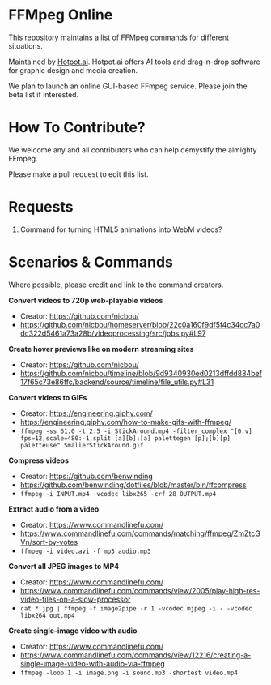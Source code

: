 # FFMpeg Online
This repository maintains a list of FFMpeg commands for different situations.

Maintained by <a href="https://hotpot.ai?s=ffmpeg-online">Hotpot.ai</a>. Hotpot.ai offers AI tools and drag-n-drop software for graphic design and media creation.

We plan to launch an online GUI-based FFmpeg service. Please join the beta list if interested.

# How To Contribute?
We welcome any and all contributors who can help demystify the almighty FFmpeg.

Please make a pull request to edit this list.


# Requests
1. Command for turning HTML5 animations into WebM videos?

# Scenarios & Commands
Where possible, please credit and link to the command creators.

**Convert videos to 720p web-playable videos**
* Creator: https://github.com/nicbou/
* https://github.com/nicbou/homeserver/blob/22c0a160f9df5f4c34cc7a0dc322d5461a73a28b/videoprocessing/src/jobs.py#L97

**Create hover previews like on modern streaming sites**
* Creator: https://github.com/nicbou/
* https://github.com/nicbou/timeline/blob/9d9340930ed0213dffdd884bef17f65c73e86ffc/backend/source/timeline/file_utils.py#L31

**Convert videos to GIFs**
* Creator: https://engineering.giphy.com/
* https://engineering.giphy.com/how-to-make-gifs-with-ffmpeg/
* `ffmpeg -ss 61.0 -t 2.5 -i StickAround.mp4 -filter_complex "[0:v] fps=12,scale=480:-1,split [a][b];[a] palettegen [p];[b][p] paletteuse" SmallerStickAround.gif`

**Compress videos**
* Creator: https://github.com/benwinding
* https://github.com/benwinding/dotfiles/blob/master/bin/ffcompress
* `ffmpeg -i INPUT.mp4 -vcodec libx265 -crf 28 OUTPUT.mp4`

**Extract audio from a video**
* Creator: https://www.commandlinefu.com/
* https://www.commandlinefu.com/commands/matching/ffmpeg/ZmZtcGVn/sort-by-votes
* `ffmpeg -i video.avi -f mp3 audio.mp3`

**Convert all JPEG images to MP4**
* Creator: https://www.commandlinefu.com/
* https://www.commandlinefu.com/commands/view/2005/play-high-res-video-files-on-a-slow-processor
* `cat *.jpg | ffmpeg -f image2pipe -r 1 -vcodec mjpeg -i - -vcodec libx264 out.mp4`

**Create single-image video with audio**
* Creator: https://www.commandlinefu.com/
* https://www.commandlinefu.com/commands/view/12216/creating-a-single-image-video-with-audio-via-ffmpeg
* `ffmpeg -loop 1 -i image.png -i sound.mp3 -shortest video.mp4`
